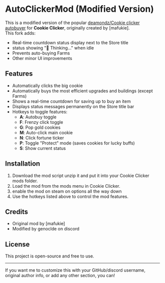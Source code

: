# AutoClickerMod (Modified Version)

This is a modified version of the popular [
deamondz/Cookie clicker autobuyer](https://gist.github.com/deamondz/2372c8e48d9bcdc7bab4de956fa1e9b7) for **Cookie Clicker**, originally created by [mafukie].  
This fork adds:  
- Real-time countdown status display next to the Store title  
- status showing "🧠 Thinking..." when idle  
- Prevents auto-buying Farms  
- Other minor UI improvements

## Features

- Automatically clicks the big cookie  
- Automatically buys the most efficient upgrades and buildings (except Farms)  
- Shows a real-time countdown for saving up to buy an item  
- Displays status messages permanently on the Store title bar  
- Hotkeys to toggle features:
  - **A**: Autobuy toggle  
  - **F**: Frenzy click toggle  
  - **G**: Pop gold cookies  
  - **M**: Auto-click main cookie  
  - **N**: Click fortune ticker  
  - **P**: Toggle "Protect" mode (saves cookies for lucky buffs)  
  - **S**: Show current status  

## Installation

1. Download the mod script unzip it and put it into your Cookie Clicker mods folder.  
2. Load the mod from the mods menu in Cookie Clicker.  
3. enable the mod on steam on options all the way down
4. Use the hotkeys listed above to control the mod features.

## Credits

- Original mod by [mafukie]
- Modified by genoclde on discord

## License

This project is open-source and free to use.

---

If you want me to customize this with your GitHub/discord username, original author info, or add any other section, you can!

